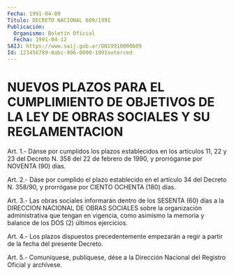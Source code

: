 ```yaml
---
Fecha: 1991-04-09
Título: DECRETO NACIONAL 609/1991
Publicación:
  Organismo: Boletín Oficial
  Fecha: 1991-04-12
SAIJ: https://www.saij.gob.ar/DN19910000609
Id: 123456789-0abc-906-0000-1991soterced
---
```

# NUEVOS PLAZOS PARA EL CUMPLIMIENTO DE OBJETIVOS DE LA LEY DE OBRAS SOCIALES Y SU REGLAMENTACION

<a id="1"></a>
Art.  1.-  Dánse  por cumplidos los plazos establecidos en los artículos 11, 22 y 23 del  Decreto  N.  358  del  22  de febrero de 1990, y prorróganse por NOVENTA (90) días.

<a id="2"></a>
Art. 2.- Dáse por cumplido el plazo establecido en el artículo 34 del  Decreto  N.  358/90,  y prorrógase por CIENTO OCHENTA (180) días.

<a id="3"></a>
Art.  3.-  Las obras sociales informarán dentro de los SESENTA (60)  días a la DIRECCION  NACIONAL  DE  OBRAS  SOCIALES  sobre  la organización  administrativa  que tengan en vigencia, como asimismo la memoria y balance de los DOS (2) últimos ejercicios.

<a id="4"></a>
Art.  4.-  Los  plazos  dispuestos precedentemente empezarán a regir a partir de la fecha del presente Decreto.

<a id="5"></a>
Art. 5.- Comuníquese, publíquese, dése a la Dirección Nacional del Registro Oficial y archívese.